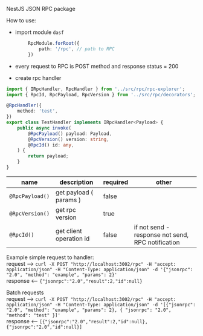 NestJS JSON RPC package

How to use:
 - import module `dasf`
```typescript
        RpcModule.forRoot({
            path: '/rpc', // path to RPC
        })
```
 
 - every request to RPC is POST method and response status = 200
 
 - create rpc handler  
```typescript
import { IRpcHandler, RpcHandler } from '../src/rpc/rpc-explorer';
import { RpcId, RpcPayload, RpcVersion } from '../src/rpc/decorators';

@RpcHandler({
    method: 'test',
})
export class TestHandler implements IRpcHandler<Payload> {
    public async invoke(
        @RpcPayload() payload: Payload,
        @RpcVersion() version: string,
        @RpcId() id: any,
    ) {
        return payload;
    }
}
```

|  name |  description | required  | other  |
|---|---|---|---|
| `@RpcPayload()`  |  get payload ( params ) | false  |   | 
| `@RpcVersion()` | get rpc version  | true  |   |   |
| `@RpcId()`  | get client operation id  | false  | if not send - response not send, RPC notification  |


Example simple request to handler:  
request --> `curl -X POST "http://localhost:3002/rpc" -H "accept: application/json" -H "Content-Type: application/json" -d '{"jsonrpc": "2.0", "method": "example", "params": 2}'`  
response <-- `{"jsonrpc":"2.0","result":2,"id":null}`

Batch requests  
request --> `curl -X POST "http://localhost:3002/rpc" -H "accept: application/json" -H "Content-Type: application/json" -d '[{"jsonrpc": "2.0", "method": "example", "params": 2}, { "jsonrpc": "2.0", "method": "test" }]'`  
response <-- `[{"jsonrpc":"2.0","result":2,"id":null},{"jsonrpc":"2.0","id":null}]`